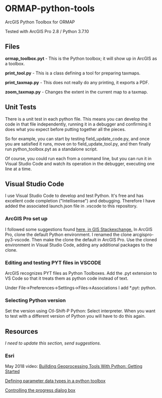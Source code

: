 # ORMAP-python-tools
ArcGIS Python Toolbox for ORMAP

Tested with ArcGIS Pro 2.8 / Python 3.7.10


## Files

**ormap_toolbox.pyt** - This is the Python toolbox; it will show up in ArcGIS as a toolbox.

**print_tool.py** - This is a class defining a tool for preparing taxmaps.

**print_taxmap.py** - This does not really do any printing, it exports a PDF.

**zoom_taxmap.py** - Changes the extent in the current map to a taxmap.

## Unit Tests

There is a unit test in each python file. This means you can develop the code in that file independently, running it in a debugger and confirming it does what you expect before putting together all the pieces.

So for example, you can start by testing field_update_code.py,
and once you are satisfied it runs, move on to field_update_tool.py,
and then finally run python_toolbox.pyt as a standalone script.

Of course, you could run each from a command line, but you can run it in
Visual Studio Code and watch its operation in the debugger, executing
one line at a time.

## Visual Studio Code

I use Visual Studio Code to develop and test Python. It's free and has excellent code completion ("Intellisense") and debugging. Therefore I have added the associated launch.json file in .vscode to this repository.

### ArcGIS Pro set up

I followed some suggestions found [here, in GIS Stackexchange.](https://gis.stackexchange.com/questions/203380/setting-up-python-arcpy-with-arcgis-pro-and-visual-studio/356487#356487)
In ArcGIS Pro, clone the default Python environment. I renamed the clone arcgispro-py3-vscode. Then make the clone the default in ArcGIS Pro.
Use the cloned environment in Visual Studio Code, adding any additional packages
to the clone.

### Editing and testing PYT files in VSCODE

ArcGIS recognizes PYT files as Python Toolboxes. Add the .pyt extension to VS Code so that it treats them as python code instead of text.

Under File->Preferences->Settings->Files->Associations
I add *.pyt: python.

### Selecting Python version

Set the version using Ctl-Shift-P Python: Select interpreter.
When you want to test with a different version of Python you will have to do
this again.

## Resources

*I need to update this section, send suggestions.*

### Esri

May 2018 video: [Buillding Geoprocessing Tools With Python: Getting Started](https://www.youtube.com/watch?v=iTZytnBcagQ)

[Defining parameter data types in a python toolbox](https://desktop.arcgis.com/en/arcmap/latest/analyze/creating-tools/defining-parameter-data-types-in-a-python-toolbox.htm)

[Controlling the progress dialog box](https://desktop.arcgis.com/en/arcmap/latest/analyze/creating-tools/controlling-the-progress-dialog-box.htm)





